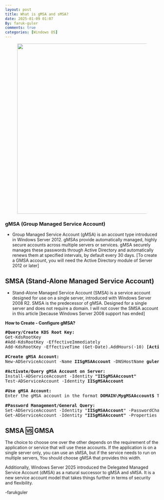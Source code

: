 ```yaml
---
layout: post
title: What is gMSA and sMSA?
date: 2025-01-09 01:07
By: faruk-guler
comments: true
categories: [Windows OS]
---
```

<!-- wp:image {"id":15489,"width":"558px","height":"auto","sizeSlug":"large","linkDestination":"none"} -->
<figure class="wp-block-image size-large is-resized"><img src="https://farukguler.com/assets/post_images/gmsa_ad.JPG?w=625" alt="" class="wp-image-15489" style="width:558px;height:auto" /></figure>
<!-- /wp:image -->

<!-- wp:heading {"level":3} -->
<h3 class="wp-block-heading"><strong>gMSA (Group Managed Service Account)</strong></h3>
<!-- /wp:heading -->

<!-- wp:list -->
<ul class="wp-block-list"><!-- wp:list-item -->
<li>Group Managed Service Account (gMSA) is an account type introduced in Windows Server 2012. gMSAs provide automatically managed, highly secure accounts across multiple servers or services. gMSA securely manages these passwords through Active Directory and automatically renews them at specified intervals, by default every 30 days. [To create a GMSA account, you will need the Active Directory module of Server 2012 or later]</li>
<!-- /wp:list-item --></ul>
<!-- /wp:list -->

<!-- wp:heading -->
<h2 class="wp-block-heading"><strong>SMSA (Stand-Alone Managed Service Account)</strong></h2>
<!-- /wp:heading -->

<!-- wp:list -->
<ul class="wp-block-list"><!-- wp:list-item -->
<li>Stand-Alone Managed Service Account (SMSA) is a service account designed for use on a single server, introduced with Windows Server 2008 R2. SMSA is the predecessor of gMSA. Designed for a single server and does not require a domain. I will not cover the SMSA account in this article [because Windows Server 2008 support has ended]</li>
<!-- /wp:list-item --></ul>
<!-- /wp:list -->

<!-- wp:paragraph -->
<p><strong>How to Create - Configure gMSA?</strong></p>
<!-- /wp:paragraph -->

<!-- wp:preformatted -->
<pre class="wp-block-preformatted"><strong>#Query/Create KDS Root Key:</strong><br>Get-KdsRootKey<br>#Add-KdsRootKey -EffectiveImmediately<br>Add-KdsRootKey -EffectiveTime (Get-Date).AddHours(-10) <strong>[Activate root key Now]</strong><br><br><strong>#Create gMSA Account:</strong><br>New-ADServiceAccount -Name <strong>IISgMSAAccount</strong> -DNSHostName <strong>guler.com</strong> -PrincipalsAllowedToRetrieveManagedPassword <strong>"IIS_Servers" [Can be added individually "iisServer1$,iisServer2$"]</strong><br><br><strong>#Activate/Query gMSA Account on Server:</strong><br>Install-ADServiceAccount -Identity <strong>"IISgMSAAccount"</strong><br>Test-ADServiceAccount -Identity <strong>IISgMSAAccount</strong><br><br><strong>#Use gMSA Account:</strong><br>Enter the gMSA account in the format <strong>DOMAIN\MygMSAAccount$</strong> The <strong>$</strong> sign indicates that it is a service account.<br><br><strong>#Password Management/General Query:</strong><br>Set-ADServiceAccount -Identity "<strong>IISgMSAAccount</strong>" -PasswordChangeInterval <strong>15</strong><br>Get-ADServiceAccount -Identity <strong>"IISgMSAAccount"</strong> -Properties *</pre>
<!-- /wp:preformatted -->

<!-- wp:heading -->
<h2 class="wp-block-heading"><strong>SMSA 🆚 GMSA</strong></h2>
<!-- /wp:heading -->

<!-- wp:paragraph -->
<p>The choice to choose one over the other depends on the requirement of the application or service that will use these accounts. If the application is on a single server only, you can use an sMSA, but if the service needs to run on multiple servers, You should choose gMSA that provides this width.</p>
<!-- /wp:paragraph -->

<!-- wp:paragraph -->
<p>Additionally, Windows Server 2025 introduced the Delegated Managed Service Account (dMSA) as a natural successor to gMSA and sMSA. It is a new service account model that takes things further in terms of security and flexibility.</p>
<!-- /wp:paragraph -->

<!-- wp:paragraph -->
<p>-farukguler</p>
<!-- /wp:paragraph -->
